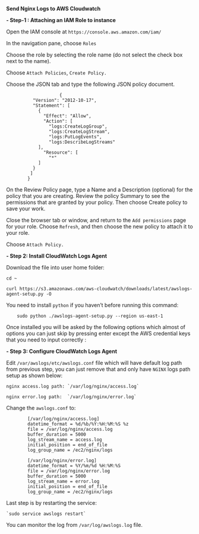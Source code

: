 **Send Nginx Logs to AWS Cloudwatch**

**- Step-1 : Attaching an IAM Role to instance**

Open the IAM console at `https://console.aws.amazon.com/iam/`

In the navigation pane, choose `Roles`

Choose the role by selecting the role name (do not select the check box next to the name).

Choose `Attach Policies`, `Create Policy.`

Choose the JSON tab and type the following JSON policy document.

```
					{
		  "Version": "2012-10-17",
		  "Statement": [
		    {
		      "Effect": "Allow",
		      "Action": [
		        "logs:CreateLogGroup",
		        "logs:CreateLogStream",
		        "logs:PutLogEvents",
		        "logs:DescribeLogStreams"
		    ],
		      "Resource": [
		        "*"
		    ]
		  }
		 ]
		}
```
On the Review Policy page, type a Name and a Description (optional) for the policy that you are creating. Review the policy Summary to see the permissions that are granted by your policy. Then choose Create policy to save your work.


Close the browser tab or window, and return to the `Add permissions` page for your role. Choose `Refresh`, and then choose the new policy to attach it to your role.

Choose `Attach Policy.`


**- Step 2: Install CloudWatch Logs Agent**

Download the file into user home folder:
```
cd ~ 

curl https://s3.amazonaws.com/aws-cloudwatch/downloads/latest/awslogs-agent-setup.py -O
```
You need to install `python` if you haven’t before running this command:

```
	sudo python ./awslogs-agent-setup.py --region us-east-1
```

Once installed you will be asked by the following options which almost of options you can just skip by pressing enter except the AWS credential keys that you need to input correctly :	


**- Step 3: Configure CloudWatch Logs Agent**

 Edit `/var/awslogs/etc/awslogs.conf` file which will have default log path from previous step, you can just remove that and only have `NGINX` logs path setup as shown below:

 	nginx access.log path: `/var/log/nginx/access.log`

 	nginx error.log path:  `/var/log/nginx/error.log`

 Change the `awslogs.conf` to:

``` 
		[/var/log/nginx/access.log]
		datetime_format = %d/%b/%Y:%H:%M:%S %z
		file = /var/log/nginx/access.log
		buffer_duration = 5000
		log_stream_name = access.log
		initial_position = end_of_file
		log_group_name = /ec2/nginx/logs

		[/var/log/nginx/error.log]
		datetime_format = %Y/%m/%d %H:%M:%S
		file = /var/log/nginx/error.log
		buffer_duration = 5000
		log_stream_name = error.log
		initial_position = end_of_file
		log_group_name = /ec2/nginx/logs
```

 Last step is by restarting the service:

 	`sudo service awslogs restart`

You can monitor the log from `/var/log/awslogs.log` file.

